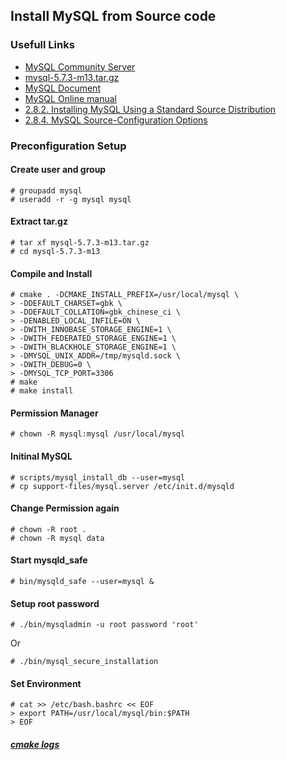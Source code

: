 ## Install MySQL from Source code

### Usefull Links
- [MySQL Community Server](http://dev.mysql.com/downloads/mysql/)
- [mysql-5.7.3-m13.tar.gz](http://cdn.mysql.com/Downloads/MySQL-5.7/mysql-5.7.3-m13.tar.gz)
- [MySQL Document](http://dev.mysql.com/doc/)
- [MySQL Online manual](http://dev.mysql.com/doc/refman/5.7/en/)
- [2.8.2. Installing MySQL Using a Standard Source Distribution](http://dev.mysql.com/doc/refman/5.7/en/installing-source-distribution.html)
- [2.8.4. MySQL Source-Configuration Options](http://dev.mysql.com/doc/refman/5.7/en/source-configuration-options.html)

### Preconfiguration Setup
#### Create user and group

    # groupadd mysql
    # useradd -r -g mysql mysql

#### Extract tar.gz

    # tar xf mysql-5.7.3-m13.tar.gz
    # cd mysql-5.7.3-m13

#### Compile and Install

    # cmake . -DCMAKE_INSTALL_PREFIX=/usr/local/mysql \
    > -DDEFAULT_CHARSET=gbk \
    > -DDEFAULT_COLLATION=gbk_chinese_ci \
    > -DENABLED_LOCAL_INFILE=ON \
    > -DWITH_INNOBASE_STORAGE_ENGINE=1 \
    > -DWITH_FEDERATED_STORAGE_ENGINE=1 \
    > -DWITH_BLACKHOLE_STORAGE_ENGINE=1 \
    > -DMYSQL_UNIX_ADDR=/tmp/mysqld.sock \
    > -DWITH_DEBUG=0 \
    > -DMYSQL_TCP_PORT=3306
    # make
    # make install

#### Permission Manager

    # chown -R mysql:mysql /usr/local/mysql

#### Initinal MySQL

    # scripts/mysql_install_db --user=mysql
    # cp support-files/mysql.server /etc/init.d/mysqld

#### Change Permission again

    # chown -R root .
    # chown -R mysql data

#### Start mysqld_safe

    # bin/mysqld_safe --user=mysql &

#### Setup root password

    # ./bin/mysqladmin -u root password 'root'
Or

    # ./bin/mysql_secure_installation

#### Set Environment

    # cat >> /etc/bash.bashrc << EOF
    > export PATH=/usr/local/mysql/bin:$PATH
    > EOF

##### [cmake logs](https://github.com/Marslo/MyNotes/blob/master/MySQL/MySQL_Cmake_Logs.md)
